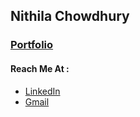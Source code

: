 ## Nithila Chowdhury

### [Portfolio](https://nithilachowdhury.netlify.app/)

#### Reach Me At :
* [LinkedIn](https://www.linkedin.com/in/nithila-chowdhury-na207)
* [Gmail](mailto:nithilanoorchowdhury@gmail.com)